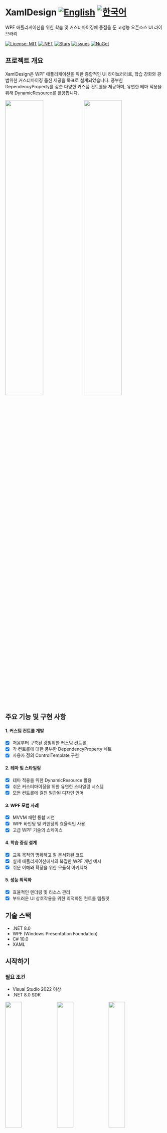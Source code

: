 # XamlDesign [![English](https://img.shields.io/badge/Language-English-blue.svg)](README.md) [![한국어](https://img.shields.io/badge/Language-한국어-red.svg)](README.ko.md)

WPF 애플리케이션을 위한 학습 및 커스터마이징에 중점을 둔 고성능 오픈소스 UI 라이브러리

[![License: MIT](https://img.shields.io/badge/License-MIT-yellow.svg)](https://opensource.org/licenses/MIT)
[![.NET](https://img.shields.io/badge/.NET-8.0-blue.svg)](https://dotnet.microsoft.com/download)
[![Stars](https://img.shields.io/github/stars/jamesnet214/xamldesignwpf.svg)](https://github.com/jamesnet214/xamldesignwpf/stargazers)
[![Issues](https://img.shields.io/github/issues/jamesnet214/xamldesignwpf.svg)](https://github.com/jamesnet214/xamldesignwpf/issues)
[![NuGet](https://img.shields.io/nuget/v/XamlDesign.Wpf.svg)](https://www.nuget.org/packages/XamlDesign.Wpf)

## 프로젝트 개요

XamlDesign은 WPF 애플리케이션을 위한 종합적인 UI 라이브러리로, 학습 강화와 광범위한 커스터마이징 옵션 제공을 목표로 설계되었습니다. 풍부한 DependencyProperty를 갖춘 다양한 커스텀 컨트롤을 제공하며, 유연한 테마 적용을 위해 DynamicResource를 활용합니다.

<img src="https://github.com/user-attachments/assets/ebce1246-55de-4c40-8576-26f0a081cf87" width="49%"/>
<img src="https://github.com/user-attachments/assets/3f62f639-94b6-42cf-b2ef-aee3201c103b" width="49%"/>

## 주요 기능 및 구현 사항
#### 1. 커스텀 컨트롤 개발
- [x] 처음부터 구축된 광범위한 커스텀 컨트롤
- [x] 각 컨트롤에 대한 풍부한 DependencyProperty 세트
- [x] 사용자 정의 ControlTemplate 구현

#### 2. 테마 및 스타일링
- [x] 테마 적용을 위한 DynamicResource 활용
- [x] 쉬운 커스터마이징을 위한 유연한 스타일링 시스템
- [x] 모든 컨트롤에 걸친 일관된 디자인 언어

#### 3. WPF 모범 사례
- [x] MVVM 패턴 통합 시연
- [x] WPF 바인딩 및 커맨딩의 효율적인 사용
- [x] 고급 WPF 기술의 쇼케이스

#### 4. 학습 중심 설계
- [x] 교육 목적의 명확하고 잘 문서화된 코드
- [x] 실제 애플리케이션에서의 복잡한 WPF 개념 예시
- [x] 쉬운 이해와 확장을 위한 모듈식 아키텍처

#### 5. 성능 최적화
- [x] 효율적인 렌더링 및 리소스 관리
- [x] 부드러운 UI 상호작용을 위한 최적화된 컨트롤 템플릿

## 기술 스택
- .NET 8.0
- WPF (Windows Presentation Foundation)
- C# 10.0
- XAML

## 시작하기
### 필요 조건
- Visual Studio 2022 이상
- .NET 8.0 SDK

<img src="https://github.com/user-attachments/assets/af70f422-7057-4e77-a54d-042ee8358d2a" width="32%"/>
<img src="https://github.com/user-attachments/assets/e4feaa10-a107-4b58-8d13-1d8be620ec62" width="32%"/>
<img src="https://github.com/user-attachments/assets/5ff487f6-55e4-43e1-9abf-f8d419ee6943" width="32%"/>

### 설치 및 사용
#### 1. NuGet을 통한 설치:

```
Install-Package XamlDesign -Version [최신 버전 번호]
```

#### 2. 프로젝트에 추가
- [x] XAML 파일에 참조 추가
- [x] 필요한 네임스페이스 가져오기

#### 3. XamlDesign 컨트롤 사용 시작
- [x] WPF 애플리케이션에 컨트롤 통합
- [x] 제공된 DependencyProperty를 사용하여 커스터마이즈
- [x] DynamicResource를 사용하여 테마 적용

## 주요 컨트롤 목록
- **버튼**: BorderedButton, FilledButton, IconButton, TextButton, BadgeButton
- **캘린더 및 날짜**: CalendarComboBox, CalendarListBox, DateRangeSelector, RangeCalendar
- **입력 컨트롤**: SearchTextBox, SmartTextBox
- **토글 및 선택자**: ComboBoxToggleButton, IconSwitch, RadioExpander, RageSlider
- **그 외 다수...**

## 학습 기회
XamlDesign은 WPF 개발자들에게 풍부한 학습 경험을 제공합니다:
1. **커스텀 컨트롤 개발**: 복잡하고 재사용 가능한 WPF 컨트롤 생성 방법 학습
2. **DependencyProperty 사용**: DependencyProperty의 힘과 유연성 이해
3. **DynamicResource를 이용한 테마 적용**: WPF 애플리케이션에서 동적 테마 적용 마스터
4. **XAML과 C# 통합**: WPF에서 XAML과 C#을 결합하는 모범 사례 확인
5. **성능 최적화**: 효율적인 WPF UI 생성 기법 학습

## 기여하기
XamlDesign에 대한 기여를 환영합니다! 이슈 제출, 풀 리퀘스트 생성 또는 개선 제안 등 자유롭게 참여해 주세요.

## 라이선스
이 프로젝트는 MIT 라이선스 하에 배포됩니다. 자세한 내용은 [LICENSE](LICENSE) 파일을 참조하세요.

## 연락처
- 웹사이트: https://jamesnet.dev
- 이메일: james@jamesnet.dev, vickyqu115@hotmail.com

XamlDesign과 함께 고급 WPF 컨트롤 개발의 세계를 탐험해보세요!
